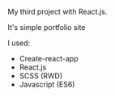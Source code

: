 My third project with React.js.

It's simple portfolio site

I used:
- Create-react-app
- React.js
- SCSS (RWD)
- Javascript (ES6)
